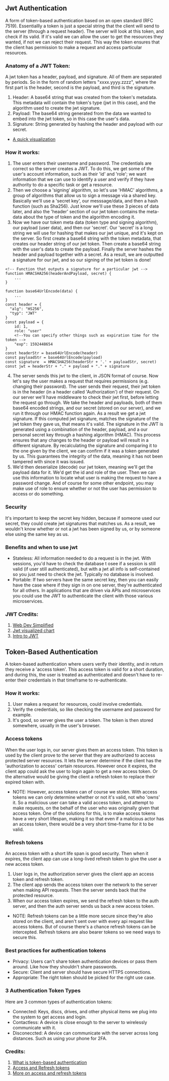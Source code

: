 ## Jwt Authentication
A form of token-based authentication based on an open standard (RFC 7519). Essentiallly a token is just a special string that the client will send to the server (through a request header). The server will look at this token, and check if its valid. If it's valid we can allow the user to get the resources they wanted, if not we can reject their request. This way the token ensures that the client has permission to make a request and access particular resources.

### Anatomy of a JWT Token:
A jwt token has a header, payload, and signature. All of them are separated by periods. So in the form of random letters "xxxx.yyyy.zzzz", where the first part is the header, second is the payload, and third is the signature.
1. Header: A base64 string that was created from the token's metadata. This metadata will contain the token's type (jwt in this case), and the algorithm used to create the jwt signature.
2. Payload: The base64 string generated from the data we wanted to embed into the jwt token, so in this case the user's data. 
3. Signature: String generated by hashing the header and payload with our secret.
- [A quick visualization](https://jwt.io/)

### How it works:
1. The user enters their username and password. The credentials are correct so the server creates a JWT.  To do this, we get some of the user's account information, such as their 'id' and 'role'; we want information that we can use to identify a user and verify if they have authority to do a specific task or get a resource. 
2. Then we choose a 'signing' algorithm, so let's use 'HMAC' algorithms, a group of algorithms that allow us to sign a message via a shared key. Basically we'll use a 'secret key', our messsage/data, and then a hash function (such as Sha256). Just know we'll use these 3 pieces of data later, and also the 'header' section of our jwt token contains the meta-data about the type of token and the algorithm encoding it.
3. Now we have our token meta data (token type and signing algorithm), our payload (user data), and then our 'secret'. Our 'secret' is a long string we will use for hashing that makes our jwt unique, and it's kept on the server. So first create a base64 string with the token metadata, that creates our header string of our jwt token. Then create a base64 string with the user's data to create the payload. Finally the server hashes the header and payload together with a secret. As a result, we are outputted a signature for our jwt, and so our signing of the jwt token is done! 
```
<!-- Function that outputs a signature for a particular jwt -->
function HMACSHA256(headerAndPayload, secret) {
    ...
}

function base64UrlEncode(data) {
    ...
}
const header = {
  "alg": "HS256",
  "typ": "JWT"
}
const payload = {
    id: 1,
    role: "user"
    <!--You can specify other things such as expiration time for the token -->
    "exp": 1592448654
}
const headerStr = base64UrlEncode(header)
const payloadStr = base64UrlEncode(payload)
const signature  = HMACSHA256(headerStr + '.' + payloadStr, secret)
const jwt = headerStr + "." + payload + "." + signature
```
4. The server sends this jwt to the client, in JSON format of course. Now let's say the user makes a request that requires permissions (e.g. changing their password). The user sends their request, their jwt token is in the header (in a header called 'Authorization') of their request. On our server we'll have middleware to check their jwt first, before letting the request go through. We take the header and payloads, both of them base64 encoded strings, and our secret (stored on our server), and we run it through our HMAC function again. As a result we get a jwt signature. If this computed jwt signature, matches the signature of the jwt token they gave us, that means it's valid. The signature in the JWT is generated using a combination of the header, payload, and a our personal secret key through a hashing algorithm (HMAC). This process ensures that any changes to the header or payload will result in a different signature. By recalculating the signature and comparing it to the one given by the client, we can confirm if it was a token generated by us. This guarantees the integrity of the data, meaning it has not been tampered with since it was issued. 
5. We'd then deserialize (decode) our jwt token, meaning we'll get the payload data for it. We'd get the id and role of the user. Then we can use this information to locate what user is making the request to have a password change. And of course for some other endpoint, you may make use of role to ensure whether or not the user has permission to access or do something.

### Security
It's important to keep the secret key hidden, because if someone used our secret, they could create jwt signatures that matches us. As a result, we wouldn't know whether or not a jwt has been signed by us, or by someone else using the same key as us.

### Benefits and when to use jwt
- Stateless: All information needed to do a request is in the jwt. With sessions, you'd have to check the database t osee if a session is still valid (if user still authenticated), but with a jwt all info is self-contained so you just need to check the jwt. Typically no database is involved. 
- Portable: If two servers have the same secret key, then you can easily have the case where if they sign in on one server, they're authenticated for all others. In applications that are driven via APIs and microservices you could use the JWT to authenticate the client with those various microservices.

### JWT Credits:
1. [Web Dev Simplified](https://www.youtube.com/watch?v=7Q17ubqLfaM)
2. [Jwt visualized chart](https://roadmap.sh/guides/jwt-authentication.png)
3. [Intro to JWT](https://jwt.io/introduction)

## Token-Based Authentication
A token-based authentication where users verify their identity, and in return they receive a 'access token'. This access token is valid for a short duration, and during this, the user is treated as authenticated and doesn't have to re-enter their credentials in that timeframe to re-authenticate.

### How it works:
1. User makes a request for resources, could involve credentials.
2. Verify the credentials, so like checking the username and password for example.
3. It's good, so server gives the user a token. The token is then stored somewhere, usually in the user's browser.

### Access tokens
When the user logs in, our server gives them an access token. This token is used by the client prove to the server that they are authorized to access protected server resources. It lets the server determine if the client has the 'authorization to access' certain resources. However once it expires, the client app could ask the user to login again to get a new access token. Or the alternative would be giving the client a refresh token to replace their expired token with.

- NOTE: However, access tokens can of course we stolen. With access tokens we can only determine whether or not it's valid, not who 'owns' it. So a malicious user can take a valid access token, and attempt to make requests, on the behalf of the user who was originally given that access token. One of the solutions for this, is to make access tokens have a very short lifespan, making it so that even if a malicious actor has an access token, there would be a very short time-frame for it to be valid.

### Refresh tokens
An access token with a short life span is good security. Then when it expires, the client app can use a long-lived refresh token to give the user a new access token. 

1. User logs in, the authorization server gives the client app an access token and refresh token.
2. The client app sends the access token over the network to the server when making API requests. Then the server sends back that the protected resource.
3. When our access token expires, we send the refresh token to the auth server, and then the auth server sends us back a new access token.
- NOTE: Refresh tokens can be a little more secure since they're also stored on the client, and aren't sent over with every api request like access tokens. But of course there's a chance refresh tokens can be intercepted. Refresh tokens are also bearer tokens so we need ways to secure this.

### Best practices for authentication tokens
- Privacy: Users can't share token authentication devices or pass them around. Like how they shouldn't share passwords.
- Secure: Client and server should have secure HTTPS connections.
- Appropriate: The right token should be picked for the right use case.

### 3 Authentication Token Types 
Here are 3 common types of authentication tokens:
- Connected: Keys, discs, drives, and other physical items we plug into the system to get access and login.
- Contactless: A device is close enough to the server to wirelessly communicate with it.
- Disconeccted: A device can communicate with the server across long distances. Such as using your phone for 2FA.

### Credits: 
1. [What is token-based authentication](https://www.okta.com/identity-101/what-is-token-based-authentication/)
2. [Access and Refresh tokens](https://www.youtube.com/watch?v=-Z57Ss_uiuc)
3. [More on access and refresh tokens](https://www.youtube.com/watch?v=LowJMwa7LCU)
